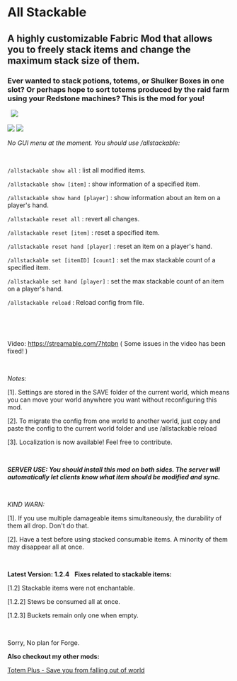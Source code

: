 # All Stackable

## A highly customizable Fabric Mod that allows you to freely stack items and change the maximum stack size of them.


### Ever wanted to stack potions, totems, or Shulker Boxes in one slot? Or perhaps hope to sort totems produced by the raid farm using your Redstone machines? This is the mod for you!
 
![](https://i.imgur.com/31Q4pb2.png "")

[![](http://cf.way2muchnoise.eu/full_404312_downloads.svg)](https://www.curseforge.com/minecraft/mc-mods/all-stackable)
[![](http://cf.way2muchnoise.eu/versions/404312.svg)](https://www.curseforge.com/minecraft/mc-mods/all-stackable)

*No GUI menu at the moment. You should use /allstackable:*

 

`/allstackable show all` : list all modified items.

`/allstackable show [item]` : show information of a specified item.

`/allstackable show hand [player]` : show information about an item on a player's hand.

`/allstackable reset all` : revert all changes.

`/allstackable reset [item]` : reset a specified item.

`/allstackable reset hand [player]` : reset an item on a player's hand.

`/allstackable set [itemID] [count]` : set the max stackable count of a specified item.

`/allstackable set hand [player]` : set the max stackable count of an item on a player's hand.

`/allstackable reload` : Reload config from file.
 

 

 

Video: https://streamable.com/7htqbn ( Some issues in the video has been fixed! )

 

*Notes:*

[1]. Settings are stored in the SAVE folder of the current world, which means you can move your world anywhere you want without reconfiguring this mod.

[2]. To migrate the config from one world to another world, just copy and paste the config to the current world folder and use /allstackable reload

[3]. Localization is now available! Feel free to contribute.

 

***SERVER USE: You should install this mod on both sides. The server will automatically let clients know what item should be modified and sync.***

 

*KIND WARN:*

[1]. If you use multiple damageable items simultaneously, the durability of them all drop. Don't do that.

[2]. Have a test before using stacked consumable items. A minority of them may disappear all at once.

 

**Latest Version: 1.2.4**
 
**Fixes related to stackable items:**

[1.2] Stackable items were not enchantable.

[1.2.2] Stews be consumed all at once.

[1.2.3] Buckets remain only one when empty.

 

Sorry, No plan for Forge.



**Also checkout my other mods:**

[Totem Plus - Save you from falling out of world](https://www.curseforge.com/minecraft/mc-mods/totem-plus "TotemPlus")

